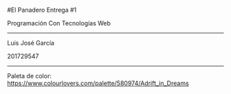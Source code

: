 #El Panadero
Entrega #1

Programación Con Tecnologías Web

------------
Luis José García

201729547

-----------
Paleta de color: https://www.colourlovers.com/palette/580974/Adrift_in_Dreams